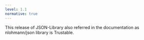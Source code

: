 ```yaml
---
level: 1.1
normative: true
---
```


This release of JSON-Library also referred in the documentation as nlohmann/json library is Trustable.
